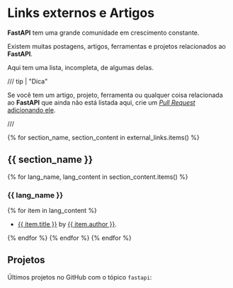 # Links externos e Artigos

**FastAPI** tem uma grande comunidade em crescimento constante.

Existem muitas postagens, artigos, ferramentas e projetos relacionados ao **FastAPI**.

Aqui tem uma lista, incompleta, de algumas delas.

/// tip | "Dica"

Se você tem um artigo, projeto, ferramenta ou qualquer coisa relacionada ao **FastAPI** que ainda não está listada aqui, crie um <a href="https://github.com/fastapi/fastapi/edit/master/docs/external-links.md" class="external-link" target="_blank">_Pull Request_ adicionando ele</a>.

///

{% for section_name, section_content in external_links.items() %}

## {{ section_name }}

{% for lang_name, lang_content in section_content.items() %}

### {{ lang_name }}

{% for item in lang_content %}

* <a href="{{ item.link }}" class="external-link" target="_blank">{{ item.title }}</a> by <a href="{{ item.author_link }}" class="external-link" target="_blank">{{ item.author }}</a>.

{% endfor %}
{% endfor %}
{% endfor %}

## Projetos

Últimos projetos no GitHub com o tópico `fastapi`:

<div class="github-topic-projects">
</div>
